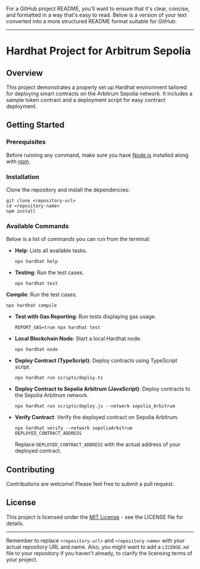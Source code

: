 For a GitHub project README, you'll want to ensure that it's clear, concise, and formatted in a way that's easy to read. Below is a version of your text converted into a more structured README format suitable for GitHub:

---

# Hardhat Project for Arbitrum Sepolia

## Overview

This project demonstrates a properly set up Hardhat environment tailored for deploying smart contracts on the Arbitrum Sepolia network. It includes a sample token contract and a deployment script for easy contract deployment.

## Getting Started

### Prerequisites

Before running any command, make sure you have [Node.js](https://nodejs.org/) installed along with [npm](https://www.npmjs.com/).

### Installation

Clone the repository and install the dependencies:

```shell
git clone <repository-url>
cd <repository-name>
npm install
```

### Available Commands

Below is a list of commands you can run from the terminal:

- **Help**: Lists all available tasks.
  ```shell
  npx hardhat help
  ```

- **Testing**: Run the test cases.
  ```shell
  npx hardhat test
  ```

 **Compile**: Run the test cases.
  ```shell
  npx hardhat compile
  ```

- **Test with Gas Reporting**: Run tests displaying gas usage.
  ```shell
  REPORT_GAS=true npx hardhat test
  ```

- **Local Blockchain Node**: Start a local Hardhat node.
  ```shell
  npx hardhat node
  ```

- **Deploy Contract (TypeScript)**: Deploy contracts using TypeScript script.
  ```shell
  npx hardhat run scripts/deploy.ts
  ```

- **Deploy Contract to Sepolia Arbitrum (JavaScript)**: Deploy contracts to the Sepolia Arbitrum network.
  ```shell
  npx hardhat run scripts/deploy.js --network sepolia_Arbitrum
  ```

- **Verify Contract**: Verify the deployed contract on Sepolia Arbitrum.
  ```shell
  npx hardhat verify --network sepoliaArbitrum DEPLOYED_CONTRACT_ADDRESS
  ```

  Replace `DEPLOYED_CONTRACT_ADDRESS` with the actual address of your deployed contract.

## Contributing

Contributions are welcome! Please feel free to submit a pull request.

## License

This project is licensed under the [MIT License](LICENSE.md) - see the LICENSE file for details.

---

Remember to replace `<repository-url>` and `<repository-name>` with your actual repository URL and name. Also, you might want to add a `LICENSE.md` file to your repository if you haven't already, to clarify the licensing terms of your project.
